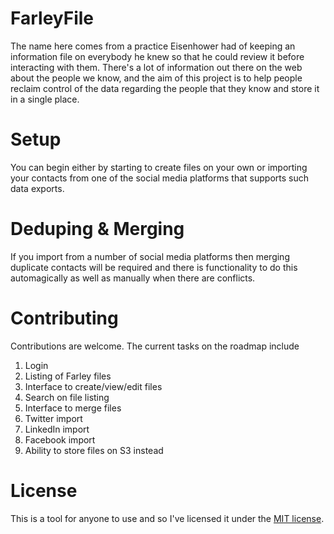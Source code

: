 FarleyFile
==========

The name here comes from a practice Eisenhower had of keeping an information file on everybody he knew so that he could review it before interacting with them. There's a lot of information out there on the web about the people we know, and the aim of this project is to help people reclaim control of the data regarding the people that they know and store it in a single place.

# Setup

You can begin either by starting to create files on your own or importing your contacts from one of the social media platforms that supports such data exports.

# Deduping & Merging

If you import from a number of social media platforms then merging duplicate contacts will be required and there is functionality to do this automagically as well as manually when there are conflicts.

# Contributing

Contributions are welcome. The current tasks on the roadmap include

1. Login
1. Listing of Farley files
1. Interface to create/view/edit files
1. Search on file listing
1. Interface to merge files
1. Twitter import
1. LinkedIn import
1. Facebook import
1. Ability to store files on S3 instead

# License

This is a tool for anyone to use and so I've licensed it under the [MIT license](LICENSE.md).
